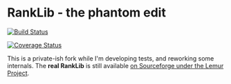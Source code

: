 # RankLib - the phantom edit

[![Build Status](https://travis-ci.org/jjfiv/ranklib-dev.svg)](https://travis-ci.org/jjfiv/ranklib-dev)

[![Coverage Status](https://coveralls.io/repos/jjfiv/ranklib-dev/badge.svg?branch=testdev&service=github)](https://coveralls.io/github/jjfiv/ranklib-dev?branch=master)

This is a private-ish fork while I'm developing tests, and reworking some internals. The **real RankLib** is still available [on Sourceforge under the Lemur Project](https://sourceforge.net/projects/lemur/).

